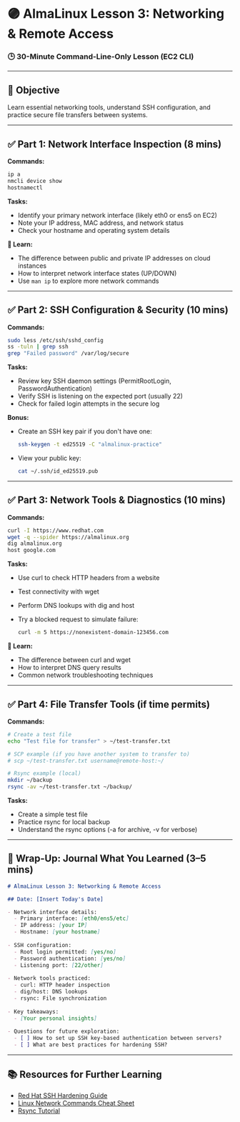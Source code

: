 # 🟣 AlmaLinux Lesson 3: Networking & Remote Access

### 🕒 30-Minute Command-Line-Only Lesson (EC2 CLI)

---

## 🎯 Objective

Learn essential networking tools, understand SSH configuration, and practice secure file transfers between systems.

---

## ✅ Part 1: Network Interface Inspection (8 mins)

**Commands:**

```bash
ip a
nmcli device show
hostnamectl
```

**Tasks:**
- Identify your primary network interface (likely eth0 or ens5 on EC2)
- Note your IP address, MAC address, and network status
- Check your hostname and operating system details

**🧠 Learn:**
- The difference between public and private IP addresses on cloud instances
- How to interpret network interface states (UP/DOWN)
- Use `man ip` to explore more network commands

---

## ✅ Part 2: SSH Configuration & Security (10 mins)

**Commands:**

```bash
sudo less /etc/ssh/sshd_config
ss -tuln | grep ssh
grep "Failed password" /var/log/secure
```

**Tasks:**
- Review key SSH daemon settings (PermitRootLogin, PasswordAuthentication)
- Verify SSH is listening on the expected port (usually 22)
- Check for failed login attempts in the secure log

**Bonus:**
- Create an SSH key pair if you don't have one:

  ```bash
  ssh-keygen -t ed25519 -C "almalinux-practice"
  ```

- View your public key:

  ```bash
  cat ~/.ssh/id_ed25519.pub
  ```

---

## ✅ Part 3: Network Tools & Diagnostics (10 mins)

**Commands:**

```bash
curl -I https://www.redhat.com
wget -q --spider https://almalinux.org
dig almalinux.org
host google.com
```

**Tasks:**
- Use curl to check HTTP headers from a website
- Test connectivity with wget
- Perform DNS lookups with dig and host
- Try a blocked request to simulate failure:

  ```bash
  curl -m 5 https://nonexistent-domain-123456.com
  ```

**🧠 Learn:**
- The difference between curl and wget
- How to interpret DNS query results
- Common network troubleshooting techniques

---

## ✅ Part 4: File Transfer Tools (if time permits)

**Commands:**

```bash
# Create a test file
echo "Test file for transfer" > ~/test-transfer.txt

# SCP example (if you have another system to transfer to)
# scp ~/test-transfer.txt username@remote-host:~/

# Rsync example (local)
mkdir ~/backup
rsync -av ~/test-transfer.txt ~/backup/
```

**Tasks:**
- Create a simple test file
- Practice rsync for local backup
- Understand the rsync options (-a for archive, -v for verbose)

---

## 🧾 Wrap-Up: Journal What You Learned (3–5 mins)

```markdown
# AlmaLinux Lesson 3: Networking & Remote Access

## Date: [Insert Today's Date]

- Network interface details:
  - Primary interface: [eth0/ens5/etc]
  - IP address: [your IP]
  - Hostname: [your hostname]
  
- SSH configuration:
  - Root login permitted: [yes/no]
  - Password authentication: [yes/no]
  - Listening port: [22/other]
  
- Network tools practiced:
  - curl: HTTP header inspection
  - dig/host: DNS lookups
  - rsync: File synchronization
  
- Key takeaways:
  - [Your personal insights]
  
- Questions for future exploration:
  - [ ] How to set up SSH key-based authentication between servers?
  - [ ] What are best practices for hardening SSH?
```

---

## 📚 Resources for Further Learning

- [Red Hat SSH Hardening Guide](https://access.redhat.com/documentation/en-us/red_hat_enterprise_linux/7/html/security_guide/sec-securing_openssh)
- [Linux Network Commands Cheat Sheet](https://access.redhat.com/sites/default/files/attachments/rh_ip_command_cheatsheet_1214_jcs_print.pdf)
- [Rsync Tutorial](https://www.digitalocean.com/community/tutorials/how-to-use-rsync-to-sync-local-and-remote-directories)